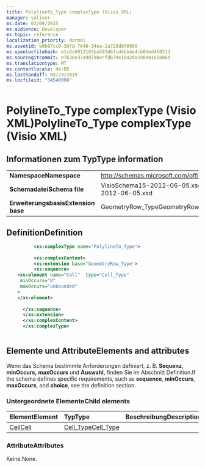 ```yaml
---
title: PolylineTo_Type complexType (Visio XML)
manager: soliver
ms.date: 03/09/2015
ms.audience: Developer
ms.topic: reference
localization_priority: Normal
ms.assetid: e0b87cc0-397d-7640-34ea-2a725d8f0999
ms.openlocfilehash: e1c6c6912105ba593467cd4bb4e4cb0ded460233
ms.sourcegitcommit: e7b38e37a9d79becfd679e10420a19890165606d
ms.translationtype: MT
ms.contentlocale: de-DE
ms.lasthandoff: 05/29/2019
ms.locfileid: "34540098"
---
```

# <a name="polylineto_type-complextype-visio-xml"></a><span data-ttu-id="fc5c9-102">PolylineTo_Type complexType (Visio XML)</span><span class="sxs-lookup"><span data-stu-id="fc5c9-102">PolylineTo_Type complexType (Visio XML)</span></span>

## <a name="type-information"></a><span data-ttu-id="fc5c9-103">Informationen zum Typ</span><span class="sxs-lookup"><span data-stu-id="fc5c9-103">Type information</span></span>

|||
|:-----|:-----|
|<span data-ttu-id="fc5c9-104">**Namespace**</span><span class="sxs-lookup"><span data-stu-id="fc5c9-104">**Namespace**</span></span> <br/> |http://schemas.microsoft.com/office/visio/2011/1/core  <br/> |
|<span data-ttu-id="fc5c9-105">**Schemadatei**</span><span class="sxs-lookup"><span data-stu-id="fc5c9-105">**Schema file**</span></span> <br/> |<span data-ttu-id="fc5c9-106">VisioSchema15-2012-06-05.xsd</span><span class="sxs-lookup"><span data-stu-id="fc5c9-106">VisioSchema15-2012-06-05.xsd</span></span>  <br/> |
|<span data-ttu-id="fc5c9-107">**Erweiterungsbasis**</span><span class="sxs-lookup"><span data-stu-id="fc5c9-107">**Extension base**</span></span> <br/> |<span data-ttu-id="fc5c9-108">GeometryRow_Type</span><span class="sxs-lookup"><span data-stu-id="fc5c9-108">GeometryRow_Type</span></span>  <br/> |
   
## <a name="definition"></a><span data-ttu-id="fc5c9-109">Definition</span><span class="sxs-lookup"><span data-stu-id="fc5c9-109">Definition</span></span>

```XML
          <xs:complexType name="PolylineTo_Type">
          
          <xs:complexContent>
          <xs:extension base="GeometryRow_Type">
          <xs:sequence>
    <xs:element name="Cell"  type="Cell_Type"
     minOccurs="0"
     maxOccurs="unbounded"
    >
    </xs:element>
    
      </xs:sequence>
      </xs:extension>
      </xs:complexContent>
      </xs:complexType>
      
```

## <a name="elements-and-attributes"></a><span data-ttu-id="fc5c9-110">Elemente und Attribute</span><span class="sxs-lookup"><span data-stu-id="fc5c9-110">Elements and attributes</span></span>

<span data-ttu-id="fc5c9-111">Wenn das Schema bestimmte Anforderungen definiert, z. B. **Sequenz**, **minOccurs,** **maxOccurs** und **Auswahl,** finden Sie im Abschnitt Definition.</span><span class="sxs-lookup"><span data-stu-id="fc5c9-111">If the schema defines specific requirements, such as **sequence**, **minOccurs**, **maxOccurs**, and **choice**, see the definition section.</span></span> 
  
### <a name="child-elements"></a><span data-ttu-id="fc5c9-112">Untergeordnete Elemente</span><span class="sxs-lookup"><span data-stu-id="fc5c9-112">Child elements</span></span>

|<span data-ttu-id="fc5c9-113">**Element**</span><span class="sxs-lookup"><span data-stu-id="fc5c9-113">**Element**</span></span>|<span data-ttu-id="fc5c9-114">**Typ**</span><span class="sxs-lookup"><span data-stu-id="fc5c9-114">**Type**</span></span>|<span data-ttu-id="fc5c9-115">**Beschreibung**</span><span class="sxs-lookup"><span data-stu-id="fc5c9-115">**Description**</span></span>|
|:-----|:-----|:-----|
|[<span data-ttu-id="fc5c9-116">Cell</span><span class="sxs-lookup"><span data-stu-id="fc5c9-116">Cell</span></span>](cell-element-polylineto-rowvisio-xml.md) <br/> |[<span data-ttu-id="fc5c9-117">Cell_Type</span><span class="sxs-lookup"><span data-stu-id="fc5c9-117">Cell_Type</span></span>](cell_type-complextypevisio-xml.md) <br/> ||
   
### <a name="attributes"></a><span data-ttu-id="fc5c9-118">Attribute</span><span class="sxs-lookup"><span data-stu-id="fc5c9-118">Attributes</span></span>

<span data-ttu-id="fc5c9-119">Keine.</span><span class="sxs-lookup"><span data-stu-id="fc5c9-119">None.</span></span>
  

